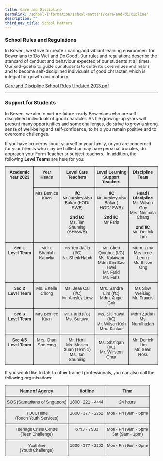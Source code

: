 ```yaml
---
title: Care and Discipline
permalink: /school-information/school-matters/care-and-discipline/
description: ""
third_nav_title: School Matters
---
```

### School Rules and Regulations

In Bowen, we strive to create a caring and vibrant learning environment for Bowenians to ‘Do Well and Do Good’. Our rules and regulations describe the standard of conduct and behaviour expected of our students at all times. Our end-goal is to guide our students to cultivate core values and habits and to become self-disciplined individuals of good character, which is integral for growth and maturity.

[Care and Discipline School Rules Updated 2023.pdf](/files/2023%20Bowen%20School%20Rules.pdf)

<hr>

### Support for Students


In Bowen, we aim to nurture future-ready Bowenians who are self-disciplined individuals of good character. As the growing-up years will present many opportunities and some challenges, do strive to grow a strong sense of well-being and self-confidence, to help you remain positive and to overcome challenges.

If you have concerns about yourself or your family, or you are concerned for your friends who may be bullied or may have personal troubles, do approach your Form Teacher or subject teachers.  In addition, the following **Level Teams** are here for you:

<style type="text/css">
.tg  {border-collapse:collapse;border-spacing:0;}
.tg td{border-color:black;border-style:solid;border-width:1px;font-family:Arial, sans-serif;font-size:14px;
  overflow:hidden;padding:10px 5px;word-break:normal;}
.tg th{border-color:black;border-style:solid;border-width:1px;font-family:Arial, sans-serif;font-size:14px;
  font-weight:normal;overflow:hidden;padding:10px 5px;word-break:normal;}
.tg .tg-n4qt{background-color:#EAEAEA;color:#222;font-weight:bold;text-align:center;vertical-align:top}
.tg .tg-ii8k{background-color:#EAEAEA;color:#222;text-align:center;vertical-align:top}
.tg .tg-3jxu{background-color:#eaeaea;text-align:center;vertical-align:top}
.tg .tg-g8v5{background-color:#eaeaea;font-weight:bold;text-align:center;vertical-align:top}
.tg .tg-ku5w{background-color:#EAEAEA;color:#222;text-align:center;vertical-align:middle}
.tg .tg-uxuj{background-color:#EAEAEA;color:#0FB3DF;text-align:center;vertical-align:top}
</style>
<table class="tg">
<thead>
  <tr>
    <th class="tg-3jxu" rowspan="2"><span style="font-weight:bold;font-style:normal">Academic Year 2023</span></th>
    <th class="tg-n4qt">Year Heads</th>
    <th class="tg-n4qt">Level Care Teachers</th>
    <th class="tg-n4qt">Level Learning Support Teachers </th>
    <th class="tg-n4qt">Discipline Team</th>
  </tr>
  <tr>
    <th class="tg-g8v5"><span style="font-weight:400;font-style:normal">Mrs Bernice Kuan</span></th>
    <th class="tg-3jxu"><span style="font-weight:bold;font-style:normal">I/C</span><br><span style="font-weight:400;font-style:normal">Mr Juraimy Abu Bakar (</span>HOD/ SWB)<br><br><span style="font-weight:bold;font-style:normal">2nd I/C</span><br><span style="font-weight:400;font-style:normal">Ms. Tan Shuming (SH/SWB)</span><br></th>
    <th class="tg-3jxu"><span style="font-weight:bold;font-style:normal">I/C</span><br>Mr Juraimy Abu Bakar (<br>HOD/ SWB)<br><br><span style="font-weight:bold;font-style:normal">2nd I/C</span><br><span style="font-weight:400;font-style:normal">Mr Faris</span><br></th>
    <th class="tg-3jxu"><span style="font-weight:bold">Head / Discipline</span><br>Mr. Wilson Goy<br>Mrs. Normala Chang<br><br><span style="font-weight:bold;font-style:normal">2nd I/C</span><br><span style="font-weight:400;font-style:normal">Mr. Derrick Lim</span><br></th>
  </tr>
</thead>
<tbody>
  <tr>
    <td class="tg-n4qt">Sec 1<br>Level Team</td>
    <td class="tg-ii8k">Mdm. Sharifah Kamelia<br><br><br></td>
    <td class="tg-ii8k">Ms Teo JiaJia (I/C)<br>Mr. Sheik Habib<br> </td>
    <td class="tg-ku5w"><span style="color:#222;background-color:#EAEAEA"> Mr. Chen Qinghua (I/C)</span><br><span style="color:#222;background-color:#EAEAEA">Ms. Kalaivani</span><br><span style="color:#222;background-color:#EAEAEA">Mdm Sim Sze Hwei</span><br><span style="color:#222;background-color:#EAEAEA">Mr. Farid</span><br><span style="color:#222;background-color:#EAEAEA">Mr. Faris</span><br></td>
    <td class="tg-ii8k">Mdm. Uma<br>Mrs Irene Leong<br>Ms Eileen Ong</td>
  </tr>
  <tr>
    <td class="tg-uxuj"><span style="font-weight:bold;color:#333">Sec 2</span><br><span style="font-weight:bold;color:#333">Level Team</span></td>
    <td class="tg-ii8k">Ms. Estelle Chong</td>
    <td class="tg-ii8k">Ms. Jean Cai (I/C)<br>Mr. Ainsley Liew</td>
    <td class="tg-ku5w"><span style="color:#222;background-color:#EAEAEA">Mrs. Sandra Lim (I/C)</span><br><span style="color:#222;background-color:#EAEAEA">Mdm. Angie Goh </span></td>
    <td class="tg-ii8k">Ms Siow WeiLing<br>Mr. Francis</td>
  </tr>
  <tr>
    <td class="tg-n4qt">Sec 3<br>Level Team</td>
    <td class="tg-ii8k">Mrs Bernice Kuan</td>
    <td class="tg-ii8k">Mr. Farid (I/C)<br>Ms. Suraiya</td>
    <td class="tg-ku5w"><span style="color:#222;background-color:#EAEAEA">Ms. Siti Hawa (I/C)</span><br><span style="color:#222;background-color:#EAEAEA">Mr. Wilson Koh</span><br><span style="color:#222;background-color:#EAEAEA">Mrs. Sankar </span></td>
    <td class="tg-ii8k">Mdm Zakiah<br>Ms. Nurulhudah<br> </td>
  </tr>
  <tr>
    <td class="tg-n4qt">Sec 4/5<br>Level Team</td>
    <td class="tg-ii8k">Mrs. Chan Soo Yong<br></td>
    <td class="tg-ii8k">Mr. Hairil<br>Ms. Monica Suan (Term 1)<br>Ms. Tan Shuming</td>
    <td class="tg-ku5w"><span style="color:#222;background-color:#EAEAEA">Ms. Shafiqah (I/C)</span><br><span style="color:#222;background-color:#EAEAEA">Mr. Winston Chua</span><br><span style="color:#222;background-color:#EAEAEA"> </span></td>
    <td class="tg-ii8k">Mr. Derrick Lim<br>Mr. Sean Ross<br> </td>
  </tr>
</tbody>
</table>

If you would like to talk to other trained professionals, you can also call the following organisations:

<style type="text/css">
.tg  {border-collapse:collapse;border-spacing:0;}
.tg td{border-color:black;border-style:solid;border-width:1px;font-family:Arial, sans-serif;font-size:14px;
  overflow:hidden;padding:10px 5px;word-break:normal;}
.tg th{border-color:black;border-style:solid;border-width:1px;font-family:Arial, sans-serif;font-size:14px;
  font-weight:normal;overflow:hidden;padding:10px 5px;word-break:normal;}
.tg .tg-n4qt{background-color:#EAEAEA;color:#222;font-weight:bold;text-align:center;vertical-align:top}
.tg .tg-ii8k{background-color:#EAEAEA;color:#222;text-align:center;vertical-align:top}
</style>
<table class="tg">
<thead>
  <tr>
    <th class="tg-n4qt">Name of Agency</th>
    <th class="tg-n4qt">Hotline</th>
    <th class="tg-n4qt">Time</th>
  </tr>
</thead>
<tbody>
  <tr>
    <td class="tg-ii8k">SOS (Samaritans of Singapore)</td>
    <td class="tg-ii8k">1800 - 221 - 4444</td>
    <td class="tg-ii8k">24 hours</td>
  </tr>
  <tr>
    <td class="tg-ii8k">TOUCHline<br>(Touch Youth Services)</td>
    <td class="tg-ii8k">1800 - 377 - 2252</td>
    <td class="tg-ii8k">Mon - Fri (9am - 6pm)</td>
  </tr>
  <tr>
    <td class="tg-ii8k">Teenage Crisis Centre<br>(Teen Challenge)</td>
    <td class="tg-ii8k">6793 - 7933</td>
    <td class="tg-ii8k">Mon - Fri (9am - 5pm)<br>Sat (9am - 1pm)</td>
  </tr>
  <tr>
    <td class="tg-ii8k">Youthline<br>(Youth Challenge)</td>
    <td class="tg-ii8k">1800 - 377 - 2252</td>
    <td class="tg-ii8k">Mon - Fri (9am - 6pm)</td>
  </tr>
</tbody>
</table>

